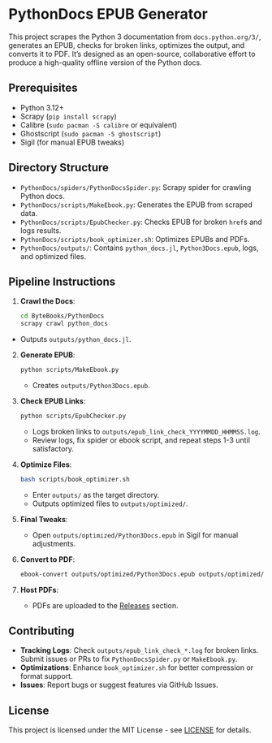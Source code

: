 # PythonDocs EPUB Generator

This project scrapes the Python 3 documentation from `docs.python.org/3/`, generates an EPUB, checks for broken links, optimizes the output, and converts it to PDF. It’s designed as an open-source, collaborative effort to produce a high-quality offline version of the Python docs.

## Prerequisites
- Python 3.12+
- Scrapy (`pip install scrapy`)
- Calibre (`sudo pacman -S calibre` or equivalent)
- Ghostscript (`sudo pacman -S ghostscript`)
- Sigil (for manual EPUB tweaks)

## Directory Structure
- `PythonDocs/spiders/PythonDocsSpider.py`: Scrapy spider for crawling Python docs.
- `PythonDocs/scripts/MakeEbook.py`: Generates the EPUB from scraped data.
- `PythonDocs/scripts/EpubChecker.py`: Checks EPUB for broken `href`s and logs results.
- `PythonDocs/scripts/book_optimizer.sh`: Optimizes EPUBs and PDFs.
- `PythonDocs/outputs/`: Contains `python_docs.jl`, `Python3Docs.epub`, logs, and optimized files.

## Pipeline Instructions
1. **Crawl the Docs**:
   ```bash
   cd ByteBooks/PythonDocs
   scrapy crawl python_docs

- Outputs `outputs/python_docs.jl`.

2. **Generate EPUB**:

   ```bash
   python scripts/MakeEbook.py
   ```

   - Creates `outputs/Python3Docs.epub`.
3. **Check EPUB Links**:

   ```bash
   python scripts/EpubChecker.py
   ```

   - Logs broken links to `outputs/epub_link_check_YYYYMMDD_HHMMSS.log`.
   - Review logs, fix spider or ebook script, and repeat steps 1-3 until satisfactory.
4. **Optimize Files**:

   ```bash
   bash scripts/book_optimizer.sh
   ```

   - Enter `outputs/` as the target directory.
   - Outputs optimized files to `outputs/optimized/`.
5. **Final Tweaks**:

   - Open `outputs/optimized/Python3Docs.epub` in Sigil for manual adjustments.
6. **Convert to PDF**:

   ```bash
   ebook-convert outputs/optimized/Python3Docs.epub outputs/optimized/Python3Docs.pdf
   ```
7. **Host PDFs**:

   - PDFs are uploaded to the [Releases](https://github.com/luisvinatea/ByteBooks/releases) section.

## Contributing

- **Tracking Logs**: Check `outputs/epub_link_check_*.log` for broken links. Submit issues or PRs to fix `PythonDocsSpider.py` or `MakeEbook.py`.
- **Optimizations**: Enhance `book_optimizer.sh` for better compression or format support.
- **Issues**: Report bugs or suggest features via GitHub Issues.

## License

This project is licensed under the MIT License - see [LICENSE](LICENSE) for details.
